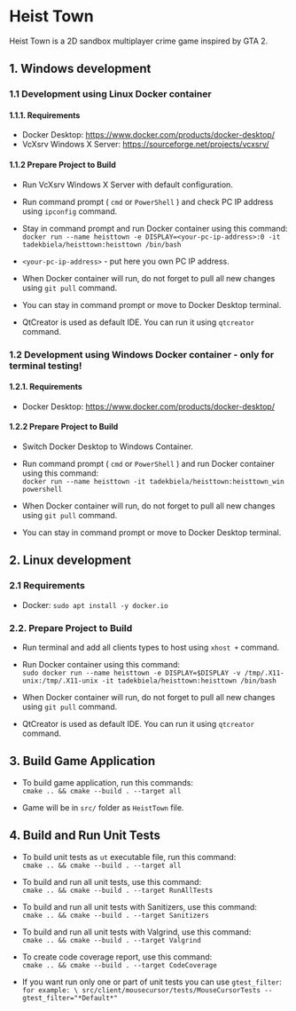 # Heist Town

Heist Town is a 2D sandbox multiplayer crime game inspired by GTA 2.

## 1. Windows development

### 1.1 Development using Linux Docker container

#### 1.1.1. Requirements

* Docker Desktop: https://www.docker.com/products/docker-desktop/ 
* VcXsrv Windows X Server: https://sourceforge.net/projects/vcxsrv/ 

#### 1.1.2 Prepare Project to Build

* Run VcXsrv Windows X Server with default configuration.
* Run command prompt ( `cmd` or `PowerShell` ) and check PC IP address using `ipconfig` command.
* Stay in command prompt and run Docker container using this command: \
`docker run --name heisttown -e DISPLAY=<your-pc-ip-address>:0 -it tadekbiela/heisttown:heisttown /bin/bash`

* `<your-pc-ip-address>` - put here you own PC IP address.
* When Docker container will run, do not forget to pull all new changes using `git pull` command.
* You can stay in command prompt or move to Docker Desktop terminal.
* QtCreator is used as default IDE. You can run it using `qtcreator` command.

### 1.2 Development using Windows Docker container - only for terminal testing!

#### 1.2.1. Requirements

* Docker Desktop: https://www.docker.com/products/docker-desktop/ 

#### 1.2.2 Prepare Project to Build

* Switch Docker Desktop to Windows Container.
* Run command prompt ( `cmd` or `PowerShell` ) and run Docker container using this command: \
`docker run --name heisttown -it tadekbiela/heisttown:heisttown_win powershell`

* When Docker container will run, do not forget to pull all new changes using `git pull` command.
* You can stay in command prompt or move to Docker Desktop terminal.

## 2. Linux development

### 2.1 Requirements

* Docker: `sudo apt install -y docker.io`

### 2.2. Prepare Project to Build

* Run terminal and add all clients types to host using `xhost +` command.
* Run Docker container using this command: \
`sudo docker run --name heisttown -e DISPLAY=$DISPLAY -v /tmp/.X11-unix:/tmp/.X11-unix -it tadekbiela/heisttown:heisttown /bin/bash`

* When Docker container will run, do not forget to pull all new changes using `git pull` command.
* QtCreator is used as default IDE. You can run it using `qtcreator` command.

## 3. Build Game Application

* To build game application, run this commands: \
`cmake .. && cmake --build . --target all`

* Game will be in `src/` folder as `HeistTown` file.

## 4. Build and Run Unit Tests

* To build unit tests as `ut` executable file, run this command: \
`cmake .. && cmake --build . --target all`

* To build and run all unit tests, use this command: \
`cmake .. && cmake --build . --target RunAllTests`

* To build and run all unit tests with Sanitizers, use this command: \
`cmake .. && cmake --build . --target Sanitizers`

* To build and run all unit tests with Valgrind, use this command: \
`cmake .. && cmake --build . --target Valgrind`

* To create code coverage report, use this command: \
`cmake .. && cmake --build . --target CodeCoverage`

* If you want run only one or part of unit tests you can use `gtest_filter`: \
`for example: \
	src/client/mousecursor/tests/MouseCursorTests --gtest_filter="*Default*"`
